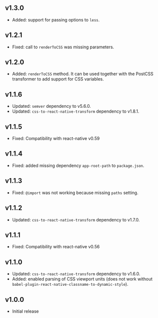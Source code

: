 ## v1.3.0

- Added: support for passing options to `less`.

## v1.2.1

- Fixed: call to `renderToCSS` was missing parameters.

## v1.2.0

- Added: `renderToCSS` method. It can be used together with the PostCSS transformer to add support for CSS variables.

## v1.1.6

- Updated: `semver` dependency to v5.6.0.
- Updated: `css-to-react-native-transform` dependency to v1.8.1.

## v1.1.5

- Fixed: Compatibility with react-native v0.59

## v1.1.4

- Fixed: added missing dependency `app-root-path` to `package.json`.

## v1.1.3

- Fixed: `@import` was not working because missing `paths` setting.

## v1.1.2

- Updated: `css-to-react-native-transform` dependency to v1.7.0.

## v1.1.1

- Fixed: Compatibility with react-native v0.56

## v1.1.0

- Updated: `css-to-react-native-transform` dependency to v1.6.0.
- Added: enabled parsing of CSS viewport units (does not work without `babel-plugin-react-native-classname-to-dynamic-style`).

## v1.0.0

- Initial release
